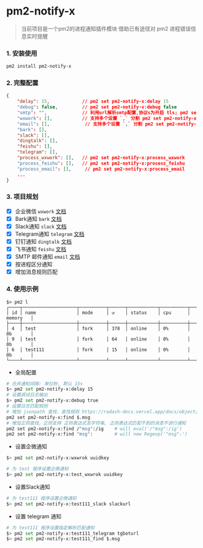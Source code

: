 # pm2-notify-x

> 当前项目是一个pm2的进程通知插件模块
> 借助已有途径对 pm2 进程错误信息实时提醒

### 1. 安装使用
```bash 
pm2 install pm2-notify-x
```

### 2. 完整配置
```json
{
    "delay": 15,            // pm2 set pm2-notify-x:delay 15
    "debug": false,         // pm2 set pm2-notify-x:debug false
    "smtp": "",             // 利用url解析smtp配置,协议s为开启 tls; pm2 set pm2-notify-x:smtp smtp://username:password@smtp.163.com:25
    "wxwork": [],           // 支持多个设置 `,` 分割 pm2 set pm2-notify-x:wxwork uuidkey
    "email": [],             // 支持多个设置 `,` 分割 pm2 set pm2-notify-x:email email
    "bark": [],
    "slack": [],
    "dingtalk": [],
    "feishu": [],
    "telegram": [],
    "process_wxwork": [],   // pm2 set pm2-notify-x:process_wxwork
    "process_feishu": [],   // pm2 set pm2-notify-x:process_feishu
    "process_email": [],     // pm2 set pm2-notify-x:process_email
    ...
}
```

### 3. 项目规划

- [x] 企业微信 `wxwork` [文档](https://developer.work.weixin.qq.com/document/path/91770)
- [x] Bark通知 `bark` [文档](https://bark.day.app/#/tutorial?id=url%e6%a0%bc%e5%bc%8f)
- [x] Slack通知 `slack` [文档](https://api.slack.com/reference/surfaces/formatting#attachments)
- [x] Telegram通知 `telegram` [文档](https://core.telegram.org/bots/api#formatting-options)
- [x] 钉钉通知 `dingtalk` [文档](https://open.dingtalk.com/document/orgapp/custom-bot-send-message-type#)
- [x] 飞书通知 `feishu` [文档](https://open.feishu.cn/document/common-capabilities/message-card/message-cards-content/card-structure/card-content)
- [x] SMTP 邮件通知 `email` [文档](https://nodemailer.com/)
- [x] 按进程区分通知
- [x] 增加消息规则匹配

### 4. 使用示例

```
$> pm2 l
┌────┬────────────────────┬──────────┬──────┬───────────┬──────────┬──────────┐
│ id │ name               │ mode     │ ↺    │ status    │ cpu      │ memory   │
├────┼────────────────────┼──────────┼──────┼───────────┼──────────┼──────────┤
│ 4  │ test               │ fork     │ 378  │ online    │ 0%       │ 0b       │
│ 9  │ test               │ fork     │ 64   │ online    │ 0%       │ 0b       │
│ 6  │ test111            │ fork     │ 15   │ online    │ 0%       │ 0b       │
└────┴────────────────────┴──────────┴──────┴───────────┴──────────┴──────────┘
```
- 全局配置
```bash
# 合并通知间隔: 单位秒, 默认 15s
$> pm2 set pm2-notify-x:delay 15
# 设置调试日志输出
$> pm2 set pm2-notify-x:debug true
# 设置日志匹配规则
# 增加 jsonpath 查找，查找规则 https://radash-docs.vercel.app/docs/object/get，查不到依然通知，只不过通知的是消息整体
pm2 set pm2-notify-x:find $.msg
# 增加正则查找，正则支持 正则表达式及字符串, 正则表达式匹配不到的消息不进行通知
pm2 set pm2-notify-x:find /"msg":/ig    # will eval('/"msg":/ig')
pm2 set pm2-notify-x:find "msg":        # will new Regexp('"msg":')
```

- 设置企微通知
```bash
$> pm2 set pm2-notify-x:wxwrok uuidkey

# 为 test 程序设置企微通知
$> pm2 set pm2-notify-x:test_wxwrok uuidkey
```

- 设置Slack通知
```bash
# 为 test111 程序设置企微通知
$> pm2 set pm2-notify-x:test111_slack slackurl
```

- 设置 telegram 通知
```bash
# 为 test111 程序设置指定解析匹配通知
$> pm2 set pm2-notify-x:test111_telegram tgboturl
$> pm2 set pm2-notify-x:test111_find $.msg
```